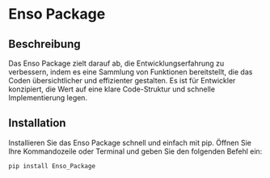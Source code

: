 # Enso Package

## Beschreibung

Das Enso Package zielt darauf ab, die Entwicklungserfahrung zu verbessern, indem es eine Sammlung von Funktionen bereitstellt, die das Coden übersichtlicher und effizienter gestalten. Es ist für Entwickler konzipiert, die Wert auf eine klare Code-Struktur und schnelle Implementierung legen.

## Installation

Installieren Sie das Enso Package schnell und einfach mit pip. Öffnen Sie Ihre Kommandozeile oder Terminal und geben Sie den folgenden Befehl ein:

```bash
pip install Enso_Package
